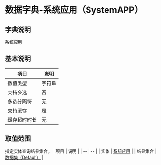 # 数据字典-系统应用（SystemAPP）
## 字典说明
系统应用

## 基本说明
| 项目 | 说明 |
| -- | -- |
| 数值类型 | 字符串 |
| 支持多选 | 否 |
| 多选分隔符 | 无 |
| 支持缓存 | 是 |
| 缓存超时时长 | 无 |

## 取值范围
指定实体查询结果集合。
| 项目 | 说明 |
| -- | -- |
| 实体 | [系统应用](../module/ibizsysmodel/PSSysApp) |
| 结果集合 | [数据集（Default）]() |

